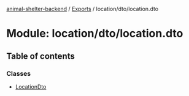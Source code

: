 [animal-shelter-backend](../README.md) / [Exports](../modules.md) / location/dto/location.dto

# Module: location/dto/location.dto

## Table of contents

### Classes

- [LocationDto](../classes/location_dto_location_dto.LocationDto.md)
